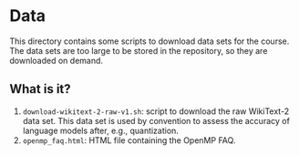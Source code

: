 # Data

This directory contains some scripts to download data sets for
the course.  The data sets are too large to be stored in the
repository, so they are downloaded on demand.


## What is it?

1. `download-wikitext-2-raw-v1.sh`: script to download the raw
   WikiText-2 data set.  This data set is used by convention to assess
   the accuracy of language models after, e.g., quantization.
1. `openmp_faq.html`: HTML file containing the OpenMP FAQ.
